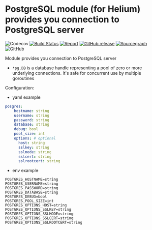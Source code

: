 # PostgreSQL module (for Helium) provides you connection to PostgreSQL server

![Codecov](https://img.shields.io/codecov/c/github/go-helium/postgres.svg?style=flat-square)
[![Build Status](https://travis-ci.com/go-helium/redis.svg?branch=master)](https://travis-ci.com/go-helium/redis)
[![Report](https://goreportcard.com/badge/github.com/go-helium/postgres)](https://goreportcard.com/report/github.com/go-helium/postgres)
[![GitHub release](https://img.shields.io/github/release/go-helium/postgres.svg)](https://github.com/go-helium/postgres)
[![Sourcegraph](https://sourcegraph.com/github.com/go-helium/postgres/-/badge.svg)](https://sourcegraph.com/github.com/go-helium/postgres?badge)
![GitHub](https://img.shields.io/github/license/go-helium/postgres.svg?style=popout)

Module provides you connection to PostgreSQL server
- `*pg.DB` is a database handle representing a pool of zero or more underlying connections. It's safe for concurrent use by multiple goroutines

Configuration:
- yaml example
```yaml
posgres:
    hostname: string
    username: string
    password: string
    database: string
    debug: bool
    pool_size: int
    options: # optional
      host: string
      sslkey: string
      sslmode: string
      sslcert: string
      sslrootcert: string
```
- env example
```
POSTGRES_HOSTNAME=string
POSTGRES_USERNAME=string
POSTGRES_PASSWORD=string
POSTGRES_DATABASE=string
POSTGRES_DEBUG=bool
POSTGRES_POOL_SIZE=int
POSTGRES_OPTIONS_HOST=string
POSTGRES_OPTIONS_SSLKEY=string
POSTGRES_OPTIONS_SSLMODE=string
POSTGRES_OPTIONS_SSLCERT=string
POSTGRES_OPTIONS_SSLROOTCERT=string
```

